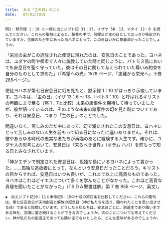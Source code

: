 ```yaml
---
title:  ある「主の日」のこと
date:   07/01/2019
---
```


`問2: 黙示録 1：10 と一緒に出エジプト記 31：13、イザヤ 58：13、マタイ 12：8 を読んでください。これらの聖句によると、聖書の中で、何曜日が主の日としてはっきり特定されていますか。苦難のただ中にあったヨハネにとって、この日はいかに意義深かったことでしょうか。`

「栄光の主がこの追放された使徒に現れたのは、安息日のことであった。ヨハネは、ユダヤの町や都市で人々に説教していた時と同じように、パトモス島においても安息日を聖く守っていた。彼はその日に関して与えられていた尊いみ約束を自分のものとして求めた」（『希望への光』1578 ページ、『患難から栄光へ』下巻 285ページ）。

使徒ヨハネが第七日安息日に幻を見たと、黙示録 1：10 がはっきり示唆しています。ヨハネは、「主の日」（イザ 13：6 ～ 13、Ⅱペト3：10）と呼ばれるキリストの再臨にまで至る（黙 1：7と比較）未来の諸事件を期待して待っていましたが、彼が語っているのは、そのような未来の諸事件の幻を見た時についてであり、それは安息日、つまり「主の日」のことでした。

間違いなく、苦しみのただ中にあって、幻で満たされたこの安息日は、ヨハネにとって苦しみのない人生を前もって知る日になったに違いありません。それは、彼やあらゆる時代の忠実な者たちが再臨のあとに経験する人生です。確かに、ユダヤ人の思考において、安息日は「来るべき世界」（オラム ハバ）を前もって知る日とみなされています。

「神がエデンで制定された安息日は、孤独な島にいるヨハネによって貴かった。……孤独な追放者にとって、なんという安息日だったことだろう。キリストの目からすれば、安息日はいつも貴いが、これまで以上に高貴なものであった。ヨハネはこれほどイエスについて多くを学んだことがなかった。これほど高貴な真理を聞いたことがなかった」（『ＳＤＡ聖書註解』第 7 巻 955 ページ、英文）。

`◆　出エジプト記20：11と申命記5：15の十戒の第四条を比較してください。これらの聖句は、第七日安息日が天地創造と解放の記念日（神が私たちを造り、贖われたことを思い出させる日）であると指摘しています。どうしたら私たちは、安息日ごとに、創造主であり贖い主である神を、念頭に置き続けることができるのでしょうか。次のことについても考えてください。神が私たちの創造主であっても贖い主でないとしたら、どんな意味があるのでしょうか。`